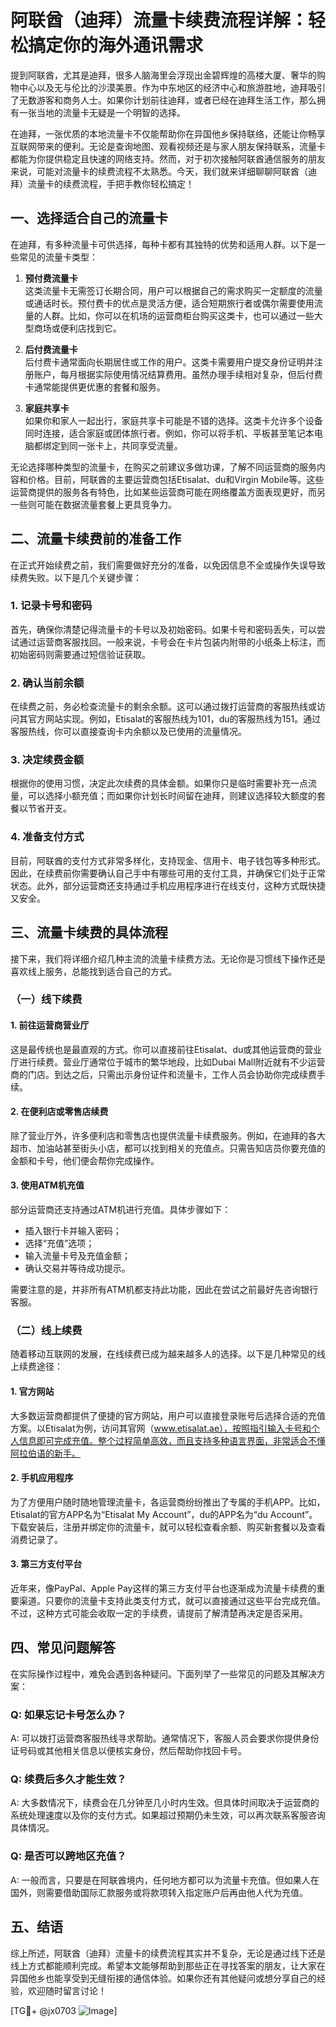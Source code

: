 # 阿联酋（迪拜）流量卡续费流程详解：轻松搞定你的海外通讯需求

提到阿联酋，尤其是迪拜，很多人脑海里会浮现出金碧辉煌的高楼大厦、奢华的购物中心以及无与伦比的沙漠美景。作为中东地区的经济中心和旅游胜地，迪拜吸引了无数游客和商务人士。如果你计划前往迪拜，或者已经在迪拜生活工作，那么拥有一张当地的流量卡无疑是一个明智的选择。

在迪拜，一张优质的本地流量卡不仅能帮助你在异国他乡保持联络，还能让你畅享互联网带来的便利。无论是查询地图、观看视频还是与家人朋友保持联系，流量卡都能为你提供稳定且快速的网络支持。然而，对于初次接触阿联酋通信服务的朋友来说，可能对流量卡的续费流程不太熟悉。今天，我们就来详细聊聊阿联酋（迪拜）流量卡的续费流程，手把手教你轻松搞定！

## 一、选择适合自己的流量卡

在迪拜，有多种流量卡可供选择，每种卡都有其独特的优势和适用人群。以下是一些常见的流量卡类型：

1. **预付费流量卡**  
   这类流量卡无需签订长期合同，用户可以根据自己的需求购买一定额度的流量或通话时长。预付费卡的优点是灵活方便，适合短期旅行者或偶尔需要使用流量的人群。比如，你可以在机场的运营商柜台购买这类卡，也可以通过一些大型商场或便利店找到它。

2. **后付费流量卡**  
   后付费卡通常面向长期居住或工作的用户。这类卡需要用户提交身份证明并注册账户，每月根据实际使用情况结算费用。虽然办理手续相对复杂，但后付费卡通常能提供更优惠的套餐和服务。

3. **家庭共享卡**  
   如果你和家人一起出行，家庭共享卡可能是不错的选择。这类卡允许多个设备同时连接，适合家庭或团体旅行者。例如，你可以将手机、平板甚至笔记本电脑都绑定到同一张卡上，共同享受流量。

无论选择哪种类型的流量卡，在购买之前建议多做功课，了解不同运营商的服务内容和价格。目前，阿联酋的主要运营商包括Etisalat、du和Virgin Mobile等。这些运营商提供的服务各有特色，比如某些运营商可能在网络覆盖方面表现更好，而另一些则可能在数据流量套餐上更具竞争力。

## 二、流量卡续费前的准备工作

在正式开始续费之前，我们需要做好充分的准备，以免因信息不全或操作失误导致续费失败。以下是几个关键步骤：

### 1. 记录卡号和密码
首先，确保你清楚记得流量卡的卡号以及初始密码。如果卡号和密码丢失，可以尝试通过运营商客服找回。一般来说，卡号会在卡片包装内附带的小纸条上标注，而初始密码则需要通过短信验证获取。

### 2. 确认当前余额
在续费之前，务必检查流量卡的剩余余额。这可以通过拨打运营商的客服热线或访问其官方网站实现。例如，Etisalat的客服热线为101，du的客服热线为151。通过客服热线，你可以直接查询卡内余额以及已使用的流量情况。

### 3. 决定续费金额
根据你的使用习惯，决定此次续费的具体金额。如果你只是临时需要补充一点流量，可以选择小额充值；而如果你计划长时间留在迪拜，则建议选择较大额度的套餐以节省开支。

### 4. 准备支付方式
目前，阿联酋的支付方式非常多样化，支持现金、信用卡、电子钱包等多种形式。因此，在续费前你需要确认自己手中有哪些可用的支付工具，并确保它们处于正常状态。此外，部分运营商还支持通过手机应用程序进行在线支付，这种方式既快捷又安全。

## 三、流量卡续费的具体流程

接下来，我们将详细介绍几种主流的流量卡续费方法。无论你是习惯线下操作还是喜欢线上服务，总能找到适合自己的方式。

### （一）线下续费

#### 1. 前往运营商营业厅
这是最传统也是最直观的方式。你可以直接前往Etisalat、du或其他运营商的营业厅进行续费。营业厅通常位于城市的繁华地段，比如Dubai Mall附近就有不少运营商的门店。到达之后，只需出示身份证件和流量卡，工作人员会协助你完成续费手续。

#### 2. 在便利店或零售店续费
除了营业厅外，许多便利店和零售店也提供流量卡续费服务。例如，在迪拜的各大超市、加油站甚至街头小店，都可以找到相关的充值点。只需告知店员你要充值的金额和卡号，他们便会帮你完成操作。

#### 3. 使用ATM机充值
部分运营商还支持通过ATM机进行充值。具体步骤如下：
- 插入银行卡并输入密码；
- 选择“充值”选项；
- 输入流量卡号及充值金额；
- 确认交易并等待成功提示。

需要注意的是，并非所有ATM机都支持此功能，因此在尝试之前最好先咨询银行客服。

### （二）线上续费

随着移动互联网的发展，在线续费已成为越来越多人的选择。以下是几种常见的线上续费途径：

#### 1. 官方网站
大多数运营商都提供了便捷的官方网站，用户可以直接登录账号后选择合适的充值方案。以Etisalat为例，访问其官网（www.etisalat.ae），按照指引输入卡号和个人信息即可完成充值。整个过程简单高效，而且支持多种语言界面，非常适合不懂阿拉伯语的新手。

#### 2. 手机应用程序
为了方便用户随时随地管理流量卡，各运营商纷纷推出了专属的手机APP。比如，Etisalat的官方APP名为“Etisalat My Account”，du的APP名为“du Account”。下载安装后，注册并绑定你的流量卡，就可以轻松查看余额、购买新套餐以及查看消费记录了。

#### 3. 第三方支付平台
近年来，像PayPal、Apple Pay这样的第三方支付平台也逐渐成为流量卡续费的重要渠道。只要你的流量卡支持此类支付方式，就可以直接通过这些平台完成充值。不过，这种方式可能会收取一定的手续费，请提前了解清楚再决定是否采用。

## 四、常见问题解答

在实际操作过程中，难免会遇到各种疑问。下面列举了一些常见的问题及其解决方案：

### Q: 如果忘记卡号怎么办？
A: 可以拨打运营商客服热线寻求帮助。通常情况下，客服人员会要求你提供身份证号码或其他相关信息以便核实身份，然后帮助你找回卡号。

### Q: 续费后多久才能生效？
A: 大多数情况下，续费会在几分钟至几小时内生效。但具体时间取决于运营商的系统处理速度以及你的支付方式。如果超过预期仍未生效，可以再次联系客服咨询具体情况。

### Q: 是否可以跨地区充值？
A: 一般而言，只要是在阿联酋境内，任何地方都可以为流量卡充值。但如果人在国外，则需要借助国际汇款服务或将款项转入指定账户后再由他人代为充值。

## 五、结语

综上所述，阿联酋（迪拜）流量卡的续费流程其实并不复杂，无论是通过线下还是线上方式都能顺利完成。希望本文能够帮助到那些正在寻找答案的朋友，让大家在异国他乡也能享受到无缝衔接的通信体验。如果你还有其他疑问或想分享自己的经验，欢迎随时留言讨论！

[TG💪+ @jx0703 ![Image](https://github.com/user-attachments/assets/dbca1d08-cadb-493c-b0ec-ad6f7a83f270)]